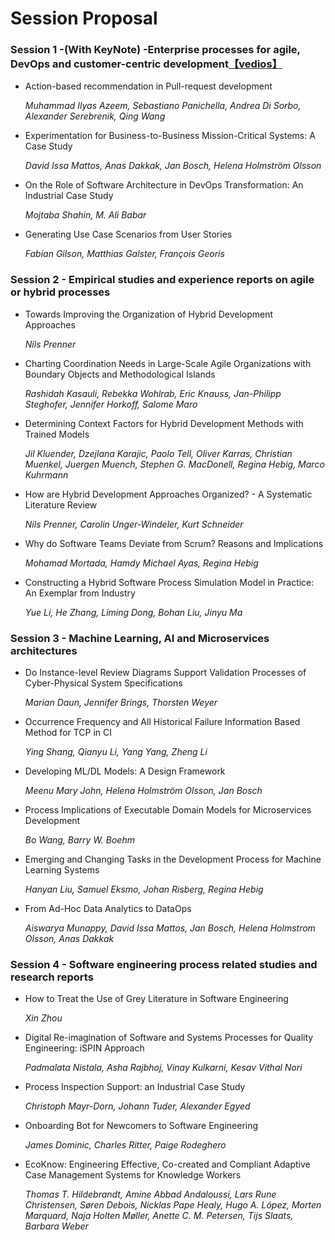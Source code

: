 # Session Proposal
### **Session 1 -**(With KeyNote) -Enterprise processes for agile, DevOps and customer-centric development[【vedios】](https://www.dropbox.com/sh/c8tu3g23rjpn077/AABX1wDH9ZR9G7MUEa8HrHQwa?dl=0)

-  Action-based recommendation in Pull-request development 

   *Muhammad Ilyas Azeem, Sebastiano Panichella, Andrea Di Sorbo, Alexander Serebrenik, Qing Wang* 

- Experimentation for Business-to-Business Mission-Critical Systems: A Case Study

  *David Issa Mattos, Anas Dakkak, Jan Bosch, Helena Holmström Olsson* 

- On the Role of Software Architecture in DevOps Transformation: An Industrial Case Study

  *Mojtaba Shahin, M. Ali Babar* 

- Generating Use Case Scenarios from User Stories

  *Fabian Gilson, Matthias Galster, François Georis*



### **Session 2 -** Empirical studies and experience reports on agile or hybrid processes

- Towards Improving the Organization of Hybrid Development Approaches 

  *Nils Prenner* 

- Charting Coordination Needs in Large-Scale Agile Organizations with Boundary Objects and Methodological Islands

  *Rashidah Kasauli, Rebekka Wohlrab, Eric Knauss, Jan-Philipp Steghofer, Jennifer Horkoff, Salome Maro* 

- Determining Context Factors for Hybrid Development Methods with Trained Models

  *Jil Kluender, Dzejlana Karajic, Paolo Tell, Oliver Karras, Christian Muenkel, Juergen Muench, Stephen G. MacDonell, Regina Hebig, Marco Kuhrmann*

- How are Hybrid Development Approaches Organized? - A Systematic Literature Review

  *Nils Prenner, Carolin Unger-Windeler, Kurt Schneider* 

- Why do Software Teams Deviate from Scrum? Reasons and Implications

  *Mohamad Mortada, Hamdy Michael Ayas, Regina Hebig* 

- Constructing a Hybrid Software Process Simulation Model in Practice: An Exemplar from Industry

  *Yue Li, He Zhang, Liming Dong, Bohan Liu, Jinyu Ma*


### **Session 3 -** Machine Learning, AI and Microservices architectures

- Do Instance-level Review Diagrams Support Validation Processes of Cyber-Physical System Specifications 

  *Marian Daun, Jennifer Brings, Thorsten Weyer* 

- Occurrence Frequency and All Historical Failure Information Based Method for TCP in CI

  *Ying Shang, Qianyu Li, Yang Yang, Zheng Li*

- Developing ML/DL Models: A Design Framework

  *Meenu Mary John, Helena Holmström Olsson, Jan Bosch*

- Process Implications of Executable Domain Models for Microservices Development

  *Bo Wang, Barry W. Boehm*

- Emerging and Changing Tasks in the Development Process for Machine Learning Systems

  *Hanyan Liu, Samuel Eksmo, Johan Risberg, Regina Hebig* 

- From Ad-Hoc Data Analytics to DataOps

  *Aiswarya Munappy, David Issa Mattos, Jan Bosch, Helena Holmstrom Olsson, Anas Dakkak*

### **Session 4 -** Software engineering process related studies and research reports

- How to Treat the Use of Grey Literature in Software Engineering

  *Xin Zhou*

- Digital Re-imagination of Software and Systems Processes for Quality Engineering: iSPIN Approach

  *Padmalata Nistala, Asha Rajbhoj, Vinay Kulkarni, Kesav Vithal Nori*

- Process Inspection Support: an Industrial Case Study

  *Christoph Mayr-Dorn, Johann Tuder, Alexander Egyed* 

- Onboarding Bot for Newcomers to Software Engineering

  *James Dominic, Charles Ritter, Paige Rodeghero* 

- EcoKnow: Engineering Effective, Co-created and Compliant Adaptive Case Management Systems for Knowledge Workers

  *Thomas T. Hildebrandt, Amine Abbad Andaloussi, Lars Rune Christensen, Søren Debois, Nicklas Pape Healy, Hugo A. López, Morten Marquard, Naja Holten Møller, Anette C. M. Petersen, Tijs Slaats, Barbara Weber* 

 
